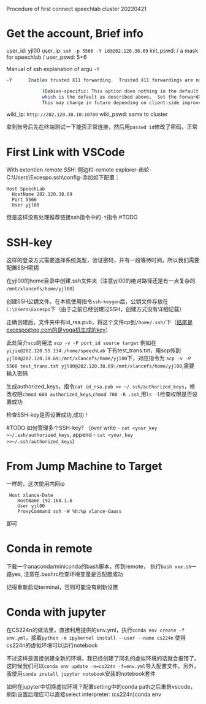 Procedure of first connect speechlab cluster 20220421

# Get the account, Brief info
user_id: yjl00
user_ip: `ssh -p 5566 -Y id@202.120.38.69`
init_pswd: / a mask for speechlab / 
user_pswd: 5+6

Manual of ssh explanation of argu `-Y`
```bash
-Y      Enables trusted X11 forwarding.  Trusted X11 forwardings are not subjected to the X11 SECURITY extension controls.`

             (Debian-specific: This option does nothing in the default configuration: it is equivalent to “ForwardX11Trusted yes”,
             which is the default as described above.  Set the ForwardX11Trusted option to “no” to restore the upstream behaviour.
             This may change in future depending on client-side improvements.)
```

wiki_ip: `http://202.120.38.10:10780`
wiki_pswd: same to cluster

拿到账号后先在终端测试一下能否正常连接，然后用`passwd id`修改了密码，正常

# First Link with VSCode

With extention _remote SSH_:
侧边栏-remote explorer-齿轮-C:\Users\Excespo\.ssh\config-添加如下配置：
```
Host SpeechLab
  HostName 202.120.38.69
  Port 5566
  User yjl00
```

但是这样没有处理推荐链接ssh指令中的`-Y`指令 #TODO

# SSH-key

这样的登录方式需要选择系统类型，验证密码，并有一段等待时间，所以我们需要配置SSH密钥

在yjl00的home目录中创建.ssh文件夹（注意yjl00的绝对路径还是有一点复杂的 `/mnt/xlancefs/home/yjl00`）

创建SSH公钥文件。在本机使用指令`ssh-keygen`后，公钥文件存放在`C:\Users\Excespo`下（由于之前已经创建过SSH，创建方式没有详细记载）

正确创建后，文件夹中有id_rsa.pub，将这个文件cp到`/home/.ssh/`下（结尾是excespo@qq.com的是yoga机生成的key）

此处简介`scp`的用法 `scp -v -P port_id source target` 例如在`yijie@202.120.55.134:/home/speechLab` 下有test_trans.txt，用scp传到`yjl00@202.120.38.69:/mnt/xlancefs/home/yjl00`下，对应指令为
`scp -v -P 5566 test_trans.txt yjl00@202.120.38.69:/mnt/xlancefs/home/yjl00`,需要输入密码

生成authorized_keys，指令`cat id_rsa.pub >> ~/.ssh/authorized_keys`，修改权限`chmod 600 authorized_keys`,`chmod 700 -R .ssh`,用`ls -l`检查权限是否设置成功

检查SSH-key是否设置成功,成功！

#TODO 如何管理多个SSH-key?
（over write - `cat <your_key >~/.ssh/authorized_keys`, append - `cat <your_key >>~/.ssh/authorized_keys`)

# From Jump Machine to Target

一样的，这次使用内网ip
```
 Host xlance-Date
    HostName 192.168.1.6
    User yjl00
    ProxyCommand ssh -W %h:%p xlance-Gauss
```
即可

# Conda in remote

下载一个anaconda/miniconda的bash脚本，传到remote， 执行`bash xxx.sh`一路yes, 注意在.bashrc检查环境变量是否配置成功

记得重新启动terminal，否则可能没有刷新设置

# Conda with jupyter

在CS224n的做法里，直接利用提供的env.yml，执行`conda env create -f env.yml`，接着`python -m ipykernel install --user --name cs224n` 使得cs224n的虚拟环境可以运行notebook
 
不过这样是直接创建全新的环境，我已经创建了同名的虚拟环境的话就会报错了。这时候我们可以`conda env update -n=cs224n -f=env.yml`导入配置文件。另外，我使用`conda install jupyter notebook`安装的notebook套件

如何在jupyter中切换虚拟环境？配置setting中的conda path之后重启vscode，刷新设置后理应可以直接select interpreter: (cs224n)conda env

